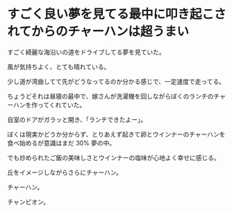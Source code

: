 # すごく良い夢を見てる最中に叩き起こされてからのチャーハンは超うまい

すごく綺麗な海沿いの道をドライブしてる夢を見ていた。

風が気持ちよく、とても晴れている。

少し道が湾曲してて先がどうなってるのか分かる感じで、一定速度で走ってる。

ちょうどそれは昼寝の最中で、嫁さんが洗濯機を回しながらぼくのランチのチャーハンを作ってくれていた。

自室のドアがガラッと開き、「ランチできたよー」。

ぼくは現実かどうか分からず、とりあえず起きて卵とウインナーのチャーハンを食べ始めるが意識はまだ 30% 夢の中。

でも炒められたご飯の美味しさとウインナーの塩味が心地よく幸せに感じる。

丘をイメージしながらさらにチャーハン。

チャーハン。

チャンピオン。

